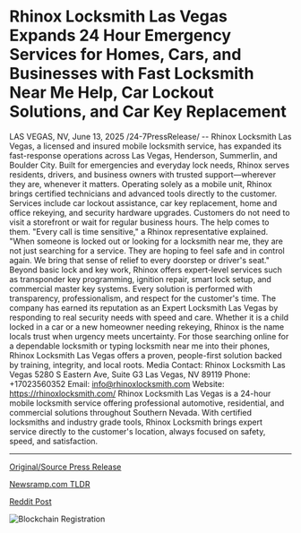 # Rhinox Locksmith Las Vegas Expands 24 Hour Emergency Services for Homes, Cars, and Businesses with Fast Locksmith Near Me Help, Car Lockout Solutions, and Car Key Replacement

LAS VEGAS, NV, June 13, 2025 /24-7PressRelease/ -- Rhinox Locksmith Las Vegas, a licensed and insured mobile locksmith service, has expanded its fast-response operations across Las Vegas, Henderson, Summerlin, and Boulder City. Built for emergencies and everyday lock needs, Rhinox serves residents, drivers, and business owners with trusted support—wherever they are, whenever it matters.  Operating solely as a mobile unit, Rhinox brings certified technicians and advanced tools directly to the customer. Services include car lockout assistance, car key replacement, home and office rekeying, and security hardware upgrades. Customers do not need to visit a storefront or wait for regular business hours. The help comes to them.  "Every call is time sensitive," a Rhinox representative explained. "When someone is locked out or looking for a locksmith near me, they are not just searching for a service. They are hoping to feel safe and in control again. We bring that sense of relief to every doorstep or driver's seat."  Beyond basic lock and key work, Rhinox offers expert-level services such as transponder key programming, ignition repair, smart lock setup, and commercial master key systems. Every solution is performed with transparency, professionalism, and respect for the customer's time.  The company has earned its reputation as an Expert Locksmith Las Vegas by responding to real security needs with speed and care. Whether it is a child locked in a car or a new homeowner needing rekeying, Rhinox is the name locals trust when urgency meets uncertainty.  For those searching online for a dependable locksmith or typing locksmith near me into their phones, Rhinox Locksmith Las Vegas offers a proven, people-first solution backed by training, integrity, and local roots.  Media Contact: Rhinox Locksmith Las Vegas 5280 S Eastern Ave, Suite G3 Las Vegas, NV 89119 Phone: +17023560352 Email: info@rhinoxlocksmith.com Website: https://rhinoxlocksmith.com/  Rhinox Locksmith Las Vegas is a 24-hour mobile locksmith service offering professional automotive, residential, and commercial solutions throughout Southern Nevada. With certified locksmiths and industry grade tools, Rhinox Locksmith brings expert service directly to the customer's location, always focused on safety, speed, and satisfaction. 

---

[Original/Source Press Release](https://www.24-7pressrelease.com/press-release/523790/rhinox-locksmith-las-vegas-expands-24-hour-emergency-services-for-homes-cars-and-businesses-with-fast-locksmith-near-me-help-car-lockout-solutions-and-car-key-replacement)
                    

[Newsramp.com TLDR](https://newsramp.com/curated-news/rhinox-locksmith-expands-mobile-services-across-southern-nevada/c06c1ca18115f9ed1a4edaffe8d96eaf) 

 



[Reddit Post](https://www.reddit.com/r/Business_NewsRamp/comments/1la9rk8/rhinox_locksmith_expands_mobile_services_across/) 



![Blockchain Registration](https://cdn.newsramp.app/24-7PressRelease/qrcode/256/13/tarocvnc.webp)